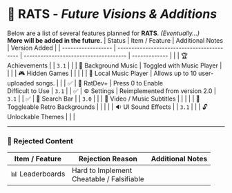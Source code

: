 # :calendar: RATS - _Future Visions & Additions_
Below are a list of several features planned for **RATS**. _(Eventually...)_<br>
**More will be added in the future.**
| Status             | Item / Feature                             | Additional Notes                      | Version Added |
| ------------------ | ------------------------------------------ | ------------------------------------- | ------------- |
|                    | :trophy: Achievements                      |                                       | `3.1`         |
|                    | :musical_note: Background Music            | Toggled with Music Player             |               |
|                    | :video_game: Hidden Games                  |                                       |               |
|                    | :musical_keyboard: Local Music Player      | Allows up to 10 user-uploaded songs.  |               |
| :white_check_mark: | :space_invader: RatDev+                    | Press 0 to Enable<br>Difficult to Use | `3.1`         |
| :white_check_mark: | :gear: Settings                            | Reimplemented from version 2.0        | `3.1`         |
| :white_check_mark: | :mag_right: Search Bar                     |                                       | `3.0`         |
|                    | :scroll: Video / Music Subtitles           |                                       |               |
|                    | :floppy_disk: Toggleable Retro Backgrounds |                                       |               |
|                    | :sound: UI Sound Effects                   |                                       | `3.1`         |
|                    | :unlock: Unlockable Themes                 |                                       |               |

---

### :no_entry_sign: Rejected Content
| Item / Feature           | Rejection Reason                             | Additional Notes |
| ------------------------ | -------------------------------------------- | ---------------- |
| :bar_chart: Leaderboards | Hard to Implement<br>Cheatable / Falsifiable |                  |